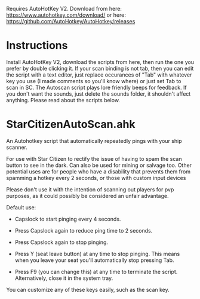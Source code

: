 Requires AutoHotKey V2. Download from here: https://www.autohotkey.com/download/ or here: https://github.com/AutoHotkey/AutoHotkey/releases

# Instructions
Install AutoHotKey V2, download the scripts from here, then run the one you prefer by double clicking it. If your scan binding is not tab, then you can edit the script with a text editor, just replace occurances of "Tab" with whatever key you use (I made comments so you'll know where) or just set Tab to scan in SC. The Autoscan script plays lore friendly beeps for feedback. If you don't want the sounds, just delete the sounds folder, it shouldn't affect anything. Please read about the scripts below. 

# StarCitizenAutoScan.ahk
An Autohotkey script that automatically repeatedly pings with your ship scanner. 

For use with Star Citizen to rectify the issue of having to spam the scan button to see in the dark. Can also be used for mining or salvage too. Other potential uses are for people who have a disability that prevents them from spamming a hotkey every 2 seconds, or those with custom input devices

Please don't use it with the intention of scanning out players for pvp purposes, as it could possibly be considered an unfair advantage.

Default use:

- Capslock to start pinging every 4 seconds.

- Press Capslock again to reduce ping time to 2 seconds.

- Press Capslock again to stop pinging.

- Press Y (seat leave button) at any time to stop pinging. This means when you leave your seat you'll automatically stop pressing Tab.

- Press F9 (you can change this) at any time to terminate the script. Alternatively, close it in the system tray.

You can customize any of these keys easily, such as the scan key.